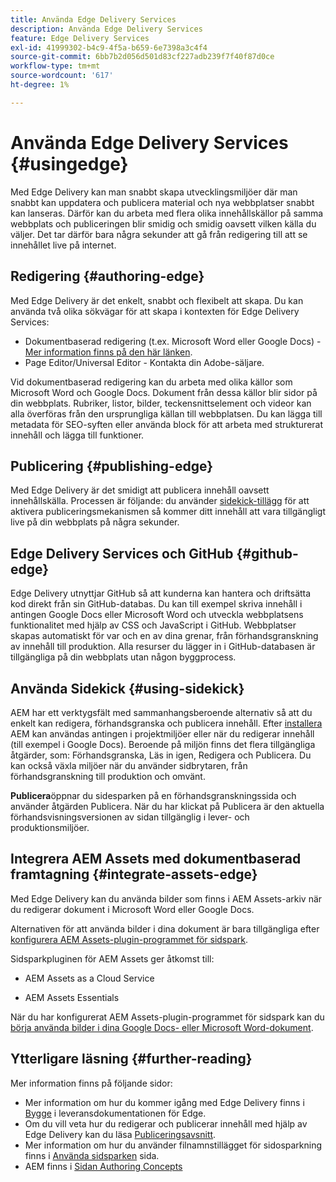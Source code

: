 ```yaml
---
title: Använda Edge Delivery Services
description: Använda Edge Delivery Services
feature: Edge Delivery Services
exl-id: 41999302-b4c9-4f5a-b659-6e7398a3c4f4
source-git-commit: 6bb7b2d056d501d83cf227adb239f7f40f87d0ce
workflow-type: tm+mt
source-wordcount: '617'
ht-degree: 1%

---
```


# Använda Edge Delivery Services {#usingedge}

Med Edge Delivery kan man snabbt skapa utvecklingsmiljöer där man snabbt kan uppdatera och publicera material och nya webbplatser snabbt kan lanseras. Därför kan du arbeta med flera olika innehållskällor på samma webbplats och publiceringen blir smidig och smidig oavsett vilken källa du väljer. Det tar därför bara några sekunder att gå från redigering till att se innehållet live på internet.

## Redigering {#authoring-edge}

Med Edge Delivery är det enkelt, snabbt och flexibelt att skapa. Du kan använda två olika sökvägar för att skapa i kontexten för Edge Delivery Services:

* Dokumentbaserad redigering (t.ex. Microsoft Word eller Google Docs) - [Mer information finns på den här länken](https://www.hlx.live/docs/authoring).
* Page Editor/Universal Editor - Kontakta din Adobe-säljare.

Vid dokumentbaserad redigering kan du arbeta med olika källor som Microsoft Word och Google Docs. Dokument från dessa källor blir sidor på din webbplats. Rubriker, listor, bilder, teckensnittselement och videor kan alla överföras från den ursprungliga källan till webbplatsen. Du kan lägga till metadata för SEO-syften eller använda block för att arbeta med strukturerat innehåll och lägga till funktioner.

## Publicering {#publishing-edge}

Med Edge Delivery är det smidigt att publicera innehåll oavsett innehållskälla. Processen är följande: du använder [sidekick-tillägg](#using-sidekick) för att aktivera publiceringsmekanismen så kommer ditt innehåll att vara tillgängligt live på din webbplats på några sekunder.

## Edge Delivery Services och GitHub {#github-edge}

Edge Delivery utnyttjar GitHub så att kunderna kan hantera och driftsätta kod direkt från sin GitHub-databas. Du kan till exempel skriva innehåll i antingen Google Docs eller Microsoft Word och utveckla webbplatsens funktionalitet med hjälp av CSS och JavaScript i GitHub. Webbplatser skapas automatiskt för var och en av dina grenar, från förhandsgranskning av innehåll till produktion. Alla resurser du lägger in i GitHub-databasen är tillgängliga på din webbplats utan någon byggprocess.

## Använda Sidekick {#using-sidekick}

AEM har ett verktygsfält med sammanhangsberoende alternativ så att du enkelt kan redigera, förhandsgranska och publicera innehåll. Efter [installera](https://www.hlx.live/docs/sidekick-extension) AEM kan användas antingen i projektmiljöer eller när du redigerar innehåll (till exempel i Google Docs). Beroende på miljön finns det flera tillgängliga åtgärder, som: Förhandsgranska, Läs in igen, Redigera och Publicera. Du kan också växla miljöer när du använder sidbrytaren, från förhandsgranskning till produktion och omvänt.

**Publicera**&#x200B;öppnar du sidesparken på en förhandsgranskningssida och använder åtgärden Publicera. När du har klickat på Publicera är den aktuella förhandsvisningsversionen av sidan tillgänglig i lever- och produktionsmiljöer.

## Integrera AEM Assets med dokumentbaserad framtagning {#integrate-assets-edge}

Med Edge Delivery kan du använda bilder som finns i AEM Assets-arkiv när du redigerar dokument i Microsoft Word eller Google Docs.

Alternativen för att använda bilder i dina dokument är bara tillgängliga efter [konfigurera AEM Assets-plugin-programmet för sidspark](https://www.hlx.live/developer/configuring-aem-assets-sidekick-plugin).

Sidsparkpluginen för AEM Assets ger åtkomst till:

* AEM Assets as a Cloud Service

* AEM Assets Essentials

När du har konfigurerat AEM Assets-plugin-programmet för sidspark kan du [börja använda bilder i dina Google Docs- eller Microsoft Word-dokument](https://www.hlx.live/docs/aem-assets-sidekick-plugin).

## Ytterligare läsning {#further-reading}

Mer information finns på följande sidor:

* Mer information om hur du kommer igång med Edge Delivery finns i [Bygge](https://www.hlx.live/docs/#build) i leveransdokumentationen för Edge.
* Om du vill veta hur du redigerar och publicerar innehåll med hjälp av Edge Delivery kan du läsa [Publiceringsavsnitt](https://www.hlx.live/docs/authoring).
* Mer information om hur du använder filnamnstillägget för sidosparkning finns i [Använda sidsparken](https://www.hlx.live/docs/sidekick) sida.
* AEM finns i [Sidan Authoring Concepts](https://experienceleague.adobe.com/docs/experience-manager-cloud-service/content/sites/authoring/getting-started/concepts.html)
